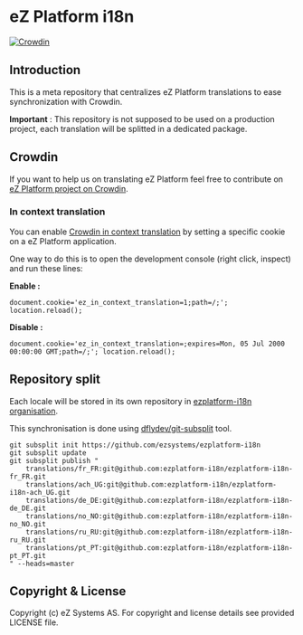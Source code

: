 # eZ Platform i18n

[![Crowdin](https://d322cqt584bo4o.cloudfront.net/ezplatform/localized.svg)](https://crowdin.com/project/ezplatform)

## Introduction

This is a meta repository that centralizes eZ Platform translations to ease synchronization with Crowdin.

**Important** : This repository is not supposed to be used on a production project, each translation will be 
splitted in a dedicated package.

## Crowdin

If you want to help us on translating eZ Platform feel free to contribute on [eZ Platform project on Crowdin][crowdin-ezplatform].

### In context translation

You can enable [Crowdin in context translation][in-context] by setting a specific cookie on a eZ Platform application.

One way to do this is to open the development console (right click, inspect) and run these lines:

**Enable :**

    document.cookie='ez_in_context_translation=1;path=/;'; location.reload();
    
**Disable :** 

    document.cookie='ez_in_context_translation=;expires=Mon, 05 Jul 2000 00:00:00 GMT;path=/;'; location.reload();

## Repository split

Each locale will be stored in its own repository in [ezplatform-i18n organisation][ezplatform-i18n-org].

This synchronisation is done using [dflydev/git-subsplit][dflydev] tool.

    git subsplit init https://github.com/ezsystems/ezplatform-i18n
    git subsplit update
    git subsplit publish "
        translations/fr_FR:git@github.com:ezplatform-i18n/ezplatform-i18n-fr_FR.git
        translations/ach_UG:git@github.com:ezplatform-i18n/ezplatform-i18n-ach_UG.git
        translations/de_DE:git@github.com:ezplatform-i18n/ezplatform-i18n-de_DE.git
        translations/no_NO:git@github.com:ezplatform-i18n/ezplatform-i18n-no_NO.git
        translations/ru_RU:git@github.com:ezplatform-i18n/ezplatform-i18n-ru_RU.git
        translations/pt_PT:git@github.com:ezplatform-i18n/ezplatform-i18n-pt_PT.git
    " --heads=master

## Copyright & License
Copyright (c) eZ Systems AS. For copyright and license details see provided LICENSE file.

[dflydev]: https://github.com/dflydev/git-subsplit
[crowdin-ezplatform]: https://crowdin.com/project/ezplatform
[ezplatform-i18n-org]: https://github.com/ezplatform-i18n
[in-context]: https://crowdin.com/page/in-context-localization

